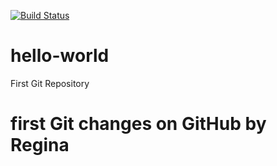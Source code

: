 [![Build Status](https://spiritcircle.visualstudio.com/Beginners/_apis/build/status/wildeflower.hello-world?branchName=master)](https://spiritcircle.visualstudio.com/Beginners/_build/latest?definitionId=1&branchName=master)
# hello-world
First Git Repository
# first Git changes on GitHub by Regina
